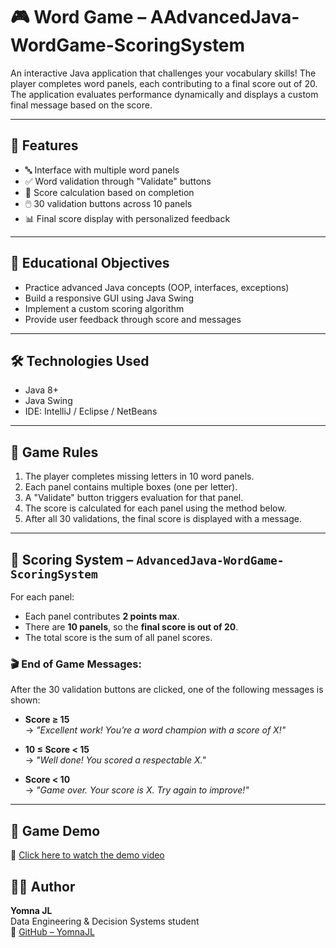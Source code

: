 # 🎮 Word Game – AAdvancedJava-WordGame-ScoringSystem

An interactive Java application that challenges your vocabulary skills! The player completes word panels, each contributing to a final score out of 20. The application evaluates performance dynamically and displays a custom final message based on the score.

---

## 📌 Features

- 🔤 Interface with multiple word panels
- ✅ Word validation through "Validate" buttons
- 🧠 Score calculation based on completion
- 🖱️ 30 validation buttons across 10 panels
- 📊 Final score display with personalized feedback

---

## 🎯 Educational Objectives

- Practice advanced Java concepts (OOP, interfaces, exceptions)
- Build a responsive GUI using Java Swing
- Implement a custom scoring algorithm
- Provide user feedback through score and messages

---

## 🛠️ Technologies Used

- Java 8+
- Java Swing
- IDE: IntelliJ / Eclipse / NetBeans

---

## 📝 Game Rules

1. The player completes missing letters in 10 word panels.
2. Each panel contains multiple boxes (one per letter).
3. A "Validate" button triggers evaluation for that panel.
4. The score is calculated for each panel using the method below.
5. After all 30 validations, the final score is displayed with a message.

---

## 🧮 Scoring System – `AdvancedJava-WordGame-ScoringSystem`

For each panel:

- Each panel contributes **2 points max**.
- There are **10 panels**, so the **final score is out of 20**.
- The total score is the sum of all panel scores.

### 🎬 End of Game Messages:

After the 30 validation buttons are clicked, one of the following messages is shown:

- **Score ≥ 15**  
  → _"Excellent work! You’re a word champion with a score of X!"_

- **10 ≤ Score < 15**  
  → _"Well done! You scored a respectable X."_

- **Score < 10**  
  → _"Game over. Your score is X. Try again to improve!"_

---

## 🎥 Game Demo

🎥 [Click here to watch the demo video](https://github.com/YomnaJL/AdvancedJava-WordGame-ScoringSystem/blob/main/Enregistrement1-ezgif.com-video-to-gif-converter.mp4)



## 🧑‍💻 Author

**Yomna JL**  
Data Engineering & Decision Systems student  
📎 [GitHub – YomnaJL](https://github.com/YomnaJL)


